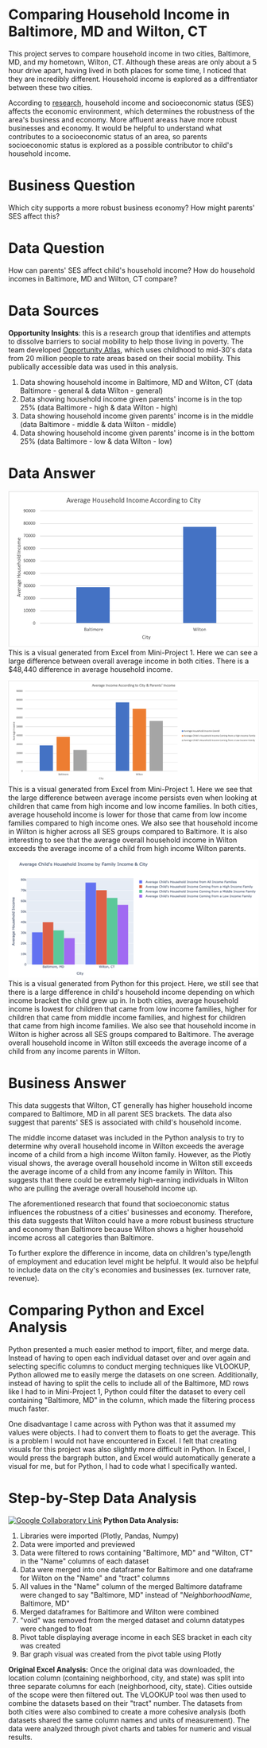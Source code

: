 # Comparing Household Income in Baltimore, MD and Wilton, CT

This project serves to compare household income in two cities, Baltimore, MD, and my hometown, Wilton, CT. Although these areas are only about a 5 hour drive apart, having lived in both places for some time, I noticed that they are incredibly different. Household income is explored as a diffrentiator between these two cities.

According to [research](https://pubmed.ncbi.nlm.nih.gov/20201871/), household income and socioeconomic status (SES) affects the economic environment, which determines the robustness of the area's business and economy. More affluent areass have more robust businesses and economy. It would be helpful to understand what contributes to a socioeconomic status of an area, so parents socioeconomic status is explored as a possible contributor to child's household income. 

# Business Question
Which city supports a more robust business economy? How might parents' SES affect this?

# Data Question
How can parents' SES affect child's household income? 
How do household incomes in Baltimore, MD and Wilton, CT compare?

# Data Sources
**Opportunity Insights**: this is a research group that identifies and attempts to dissolve barriers to social mobility to help those living in poverty. The team developed [Opportunity Atlas](https://www.opportunityatlas.org), which uses childhood to mid-30's data from 20 million people to rate areas based on their social mobility.
This publically accessible data was used in this analysis.
1. Data showing household income in Baltimore, MD and Wilton, CT (data Baltimore - general & data Wilton - general)
2. Data showing household income given parents' income is in the top 25% (data Baltimore - high & data Wilton - high)
3. Data showing household income given parents' income is in the middle (data Baltimore - middle & data Wilton - middle)
4. Data showing household income given parents' income is in the bottom 25% (data Baltimore - low & data Wilton - low)

# Data Answer
![alt text](https://github.com/achow6/comparing-baltimore-wilton-household-income/blob/master/Picture1.png)
This is a visual generated from Excel from Mini-Project 1. Here we can see a large difference between overall average income in both cities. There is a $48,440 difference in average household income.

![alt text](https://github.com/achow6/comparing-baltimore-wilton-household-income/blob/master/Picture2.png)
This is a visual generated from Excel from Mini-Project 1. Here we see that the large difference between average income persists even when looking at children that came from high income and low income families. In both cities, average household income is lower for those that came from low income families compared to high income ones. We also see that household income in Wilton is higher across all SES groups compared to Baltimore. It is also interesting to see that the average overall household income in Wilton exceeds the average income of a child from high income Wilton parents.

![alt text](https://github.com/achow6/comparing-Baltimore-Wilton-household-income-python/blob/main/Python%20Plotly.png)
This is a visual generated from Python for this project. Here, we still see that there is a large difference in child's household income depending on which income bracket the child grew up in. In both cities, average household income is lowest for children that came from low income families, higher for children that came from middle income families, and highest for children that came from high income families. We also see that household income in Wilton is higher across all SES groups compared to Baltimore. The average overall household income in Wilton still exceeds the average income of a child from any income parents in Wilton.

# Business Answer
This data suggests that Wilton, CT generally has higher household income compared to Baltimore, MD in all parent SES brackets. The data also suggest that parents' SES is associated with child's household income. 

The middle income dataset was included in the Python analysis to try to determine why overall household income in Wilton exceeds the average income of a child from a high income Wilton family. However, as the Plotly visual shows, the average overall household income in Wilton still exceeds the average income of a child from any income family in Wilton. This suggests that there could be extremely high-earning individuals in Wilton who are pulling the average overall household income up.

The aforementioned research that found that socioeconomic status influences the robustness of a cities' businesses and economy. Therefore, this data suggests that Wilton could have a more robust business structure and economy than Baltimore because Wilton shows a higher household income across all categories than Baltimore.

To further explore the difference in income, data on children's type/length of employment and education level might be helpful. It would also be helpful to include data on the city's economies and businesses (ex. turnover rate, revenue).

# Comparing Python and Excel Analysis
Python presented a much easier method to import, filter, and merge data. Instead of having to open each individual dataset over and over again and selecting specific columns to conduct merging techniques like VLOOKUP, Python allowed me to easily merge the datasets on one screen. Additionally, instead of having to split the cells to include all of the Baltimore, MD rows like I had to in Mini-Project 1, Python could filter the dataset to every cell containing "Baltimore, MD" in the column, which made the filtering process much faster.

One disadvantage I came across with Python was that it assumed my values were objects. I had to convert them to floats to get the average. This is a problem I would not have encountered in Excel. I felt that creating visuals for this project was also slightly more difficult in Python. In Excel, I would press the bargraph button, and Excel would automatically generate a visual for me, but for Python, I had to code what I specifically wanted.

# Step-by-Step Data Analysis
[![Google Collaboratory Link](https://colab.research.google.com/assets/colab-badge.svg)](https://colab.research.google.com/drive/1-z4Yh4Y-B9VY4IdPbwFNTN5lr4u97uyc?usp=sharing)
**Python Data Analysis:**
1. Libraries were imported (Plotly, Pandas, Numpy)
2. Data were imported and previewed
3. Data were filtered to rows containing "Baltimore, MD" and "Wilton, CT" in the "Name" columns of each dataset
4. Data were merged into one dataframe for Baltimore and one dataframe for Wilton on the "Name" and "tract" columns
5. All values in the "Name" column of the merged Baltimore dataframe were changed to say "Baltimore, MD" instead of "*NeighborhoodName*, Baltimore, MD"
6. Merged dataframes for Baltimore and Wilton were combined
7. "void" was removed from the merged dataset and column datatypes were changed to float
8. Pivot table displaying average income in each SES bracket in each city was created
8. Bar graph visual was created from the pivot table using Plotly

**Original Excel Analysis:**
Once the original data was downloaded, the location column (containing neighborhood, city, and state) was split into three separate columns for each (neighborhood, city, state). Cities outside of the scope were then filtered out. The VLOOKUP tool was then used to combine the datasets based on their "tract" number. The datasets from both cities were also combined to create a more cohesive analysis (both datasets shared the same column names and units of measurement). The data were analyzed through pivot charts and tables for numeric and visual results.
